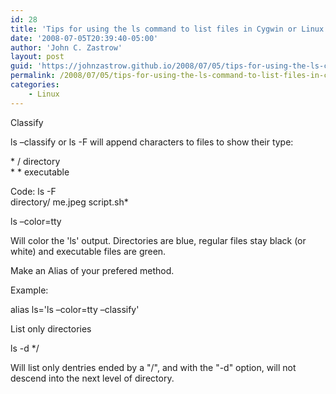 ```yaml
---
id: 28
title: 'Tips for using the ls command to list files in Cygwin or Linux'
date: '2008-07-05T20:39:40-05:00'
author: 'John C. Zastrow'
layout: post
guid: 'https://johnzastrow.github.io/2008/07/05/tips-for-using-the-ls-command-to-list-files-in-cygwin-or-linux/'
permalink: /2008/07/05/tips-for-using-the-ls-command-to-list-files-in-cygwin-or-linux/
categories:
    - Linux
---
```


Classify

ls –classify or ls -F will append characters to files to show their type:

 \* / directory  
 \* \* executable

Code: ls -F  
directory/ me.jpeg script.sh\*

ls –color=tty

Will color the 'ls' output. Directories are blue, regular files stay black (or white) and executable files are green.

Make an Alias of your prefered method.

Example:

alias ls='ls –color=tty –classify'

List only directories

ls -d \*/

Will list only dentries ended by a "/", and with the "-d" option, will not descend into the next level of directory.